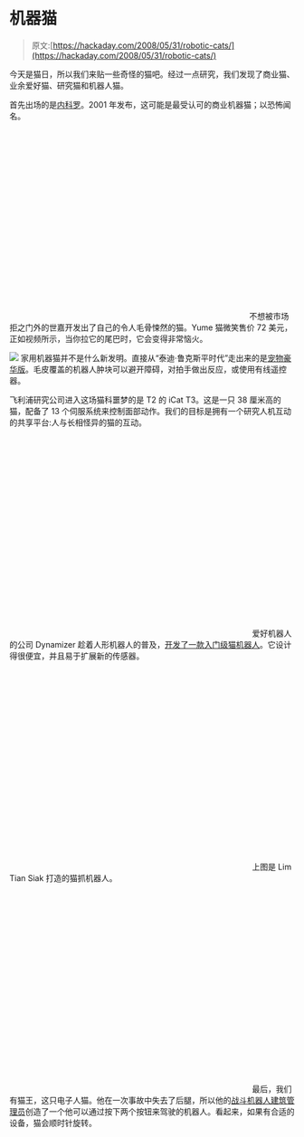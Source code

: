 # 机器猫

> 原文:[https://hackaday.com/2008/05/31/robotic-cats/](https://hackaday.com/2008/05/31/robotic-cats/)

今天是猫日，所以我们来贴一些奇怪的猫吧。经过一点研究，我们发现了商业猫、业余爱好猫、研究猫和机器人猫。

首先出场的是[内科罗](http://www.necoro.com/)。2001 年发布，这可能是最受认可的商业机器猫；以恐怖闻名。

<object width="420" height="336"><param name="movie" value="http://www.dailymotion.com/swf/x2vf1s&amp;related=1"> <param name="allowFullScreen" value="true"> <param name="allowScriptAccess" value="always"></object> 
不想被市场拒之门外的世嘉开发出了自己的令人毛骨悚然的猫。Yume 猫微笑售价 72 美元，正如视频所示，当你拉它的尾巴时，它会变得非常恼火。

![](../Images/96a24658f6766b762315f97ac268f932.png)
家用机器猫并不是什么新发明。直接从“泰迪·鲁克斯平时代”走出来的是[宠物豪华版](http://www.x-entertainment.com/articles/0849/)。毛皮覆盖的机器人肿块可以避开障碍，对拍手做出反应，或使用有线遥控器。

飞利浦研究公司进入这场猫科噩梦的是 T2 的 iCat T3。这是一只 38 厘米高的猫，配备了 13 个伺服系统来控制面部动作。我们的目标是拥有一个研究人机互动的共享平台:人与长相怪异的猫的互动。

<object width="425" height="355"><param name="movie" value="http://www.youtube.com/v/l1lEAfeRsEI&amp;hl=en"> <param name="wmode" value="transparent"></object> 
爱好机器人的公司 Dynamizer 趁着人形机器人的普及，[开发了一款入门级猫机器人](http://www.robots-dreams.com/2006/06/dynamizer_has_a.html)。它设计得很便宜，并且易于扩展新的传感器。

<object width="425" height="355"><param name="movie" value="http://www.youtube.com/v/q2MXrUkNe2U&amp;hl=en"> <param name="wmode" value="transparent"></object> 
上图是 Lim Tian Siak 打造的猫抓机器人。

<object width="425" height="355"><param name="movie" value="http://www.youtube.com/v/M_UyGP9d2R8&amp;hl=en"> <param name="wmode" value="transparent"></object> 
最后，我们有猫王，这只电子人猫。他在一次事故中失去了后腿，所以他的[战斗机器人建筑管理员](http://www.robotcombat.com/)创造了一个他可以通过按下两个按钮来驾驶的机器人。看起来，如果有合适的设备，猫会顺时针旋转。